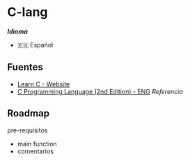 # C-lang
***Idioma***
- 🇪🇸 Español
## Fuentes
- [Learn C - Website](https://www.learnc.net/)
- [C Programming Language (2nd Edition) - ENG](https://drive.google.com/file/d/1f0gtpjQAJ-flJ0gTAzi14Phgkn7t3Lmm/view?usp=drive_link) *Referencia*
## Roadmap
pre-requisitos
- main function
- comentarios